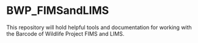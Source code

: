 BWP_FIMSandLIMS
===============

This repository will hold helpful tools and documentation for working with the Barcode of Wildlife Project FIMS and LIMS.
